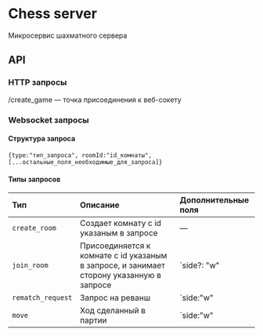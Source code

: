 # Chess server
Микросервис шахматного сервера
## API

### HTTP запросы

/create_game — точка присоединения к веб-сокету

### Websocket запросы

#### Структура запроса

`{type:"тип_запроса", roomId:"id_комнаты", [...остальные_поля_необходимые_для_запроса]}`

#### Типы запросов
| Тип | Описание | Дополнительные поля|
| :--- | :--- | :--- |
| `create_room` | Создает комнату с id указаным в запросе | — |
| `join_room` | Присоединяется к комнате с id указаным в запросе, и занимает сторону указанную в запросе | `side?: "w"|"b"` — сторона к который клиент хочет присоединиться|
| `rematch_request` | Запрос на реванш | `side:"w"|"b"` — сторона, которая запрашивает реванш |
| `move` | Ход сделанный в партии | `side:"w"|"b"` — сторона, которая сделала ход, `move: поле1поле2превращение_пешки` — ход |